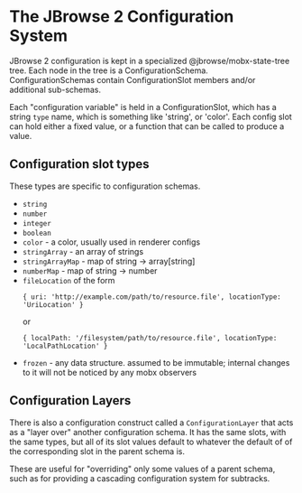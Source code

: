 # The JBrowse 2 Configuration System

JBrowse 2 configuration is kept in a specialized @jbrowse/mobx-state-tree tree. Each node
in the tree is a ConfigurationSchema. ConfigurationSchemas contain
ConfigurationSlot members and/or additional sub-schemas.

Each "configuration variable" is held in a ConfigurationSlot, which has a string
`type` name, which is something like 'string', or 'color'. Each config slot can
hold either a fixed value, or a function that can be called to produce a value.

## Configuration slot types

These types are specific to configuration schemas.

- `string`
- `number`
- `integer`
- `boolean`
- `color` - a color, usually used in renderer configs
- `stringArray` - an array of strings
- `stringArrayMap` - map of string -> array[string]
- `numberMap` - map of string -> number
- `fileLocation` of the form
  ```
  { uri: 'http://example.com/path/to/resource.file', locationType: 'UriLocation' }
  ```
  or
  ```
  { localPath: '/filesystem/path/to/resource.file', locationType: 'LocalPathLocation' }
  ```
- `frozen` - any data structure. assumed to be immutable; internal changes to it
  will not be noticed by any mobx observers

## Configuration Layers

There is also a configuration construct called a `ConfigurationLayer` that acts
as a "layer over" another configuration schema. It has the same slots, with the
same types, but all of its slot values default to whatever the default of of the
corresponding slot in the parent schema is.

These are useful for "overriding" only some values of a parent schema, such as
for providing a cascading configuration system for subtracks.
